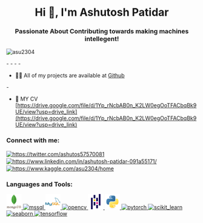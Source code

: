 <h1 align="center">Hi 👋, I'm Ashutosh Patidar</h1>
<h3 align="center">Passionate About Contributing towards making machines intellegent!</h3>

<p align="left"> <img src="https://komarev.com/ghpvc/?username=asu2304&label=Profile%20views&color=0e75b6&style=flat" alt="asu2304" /> </p>

<!-- I’m currently working on [Real_Time_Servilience](https://github.com/asu2304/Real_Time_Servilience) -->- 

<!-- - 🌱 I’m currently working on **Deep Learning Projects!** -->- 

<!-- - 👯 I’m looking to collaborate on [my_nlp]("soon") -->- 

<!-- - 🤝 I’m looking for help with [Real_Time_Servilience](https://github.com/asu2304/Real_Time_Servilience) -->- 

- 👨‍💻 All of my projects are available at [Github](https://github.com/asu2304?tab=repositories) 

<!-- - 💬 Ask me about **AI, State Of The Art!** -->- 

- 📄 MY CV [https://drive.google.com/file/d/1Yp_rNcbAB0n_K2LW0egOoTFACbqBk9UE/view?usp=drive_link](https://drive.google.com/file/d/1Yp_rNcbAB0n_K2LW0egOoTFACbqBk9UE/view?usp=drive_link)

<h3 align="left">Connect with me:</h3>
<p align="left">
<a href="https://twitter.com/https://twitter.com/ashutos57570081" target="blank"><img align="center" src="https://raw.githubusercontent.com/rahuldkjain/github-profile-readme-generator/master/src/images/icons/Social/twitter.svg" alt="https://twitter.com/ashutos57570081" height="30" width="40" /></a>
<a href="https://linkedin.com/in/https://www.linkedin.com/in/ashutosh-patidar-091a55171/" target="blank"><img align="center" src="https://raw.githubusercontent.com/rahuldkjain/github-profile-readme-generator/master/src/images/icons/Social/linked-in-alt.svg" alt="https://www.linkedin.com/in/ashutosh-patidar-091a55171/" height="30" width="40" /></a>
<a href="https://kaggle.com/https://www.kaggle.com/asu2304/home" target="blank"><img align="center" src="https://raw.githubusercontent.com/rahuldkjain/github-profile-readme-generator/master/src/images/icons/Social/kaggle.svg" alt="https://www.kaggle.com/asu2304/home" height="30" width="40" /></a>
</p>

<h3 align="left">Languages and Tools:</h3>
<p align="left"> <a href="https://www.mongodb.com/" target="_blank" rel="noreferrer"> <img src="https://raw.githubusercontent.com/devicons/devicon/master/icons/mongodb/mongodb-original-wordmark.svg" alt="mongodb" width="40" height="40"/> </a> <a href="https://www.microsoft.com/en-us/sql-server" target="_blank" rel="noreferrer"> <img src="https://www.svgrepo.com/show/303229/microsoft-sql-server-logo.svg" alt="mssql" width="40" height="40"/> </a> <a href="https://www.mysql.com/" target="_blank" rel="noreferrer"> <img src="https://raw.githubusercontent.com/devicons/devicon/master/icons/mysql/mysql-original-wordmark.svg" alt="mysql" width="40" height="40"/> </a> <a href="https://opencv.org/" target="_blank" rel="noreferrer"> <img src="https://www.vectorlogo.zone/logos/opencv/opencv-icon.svg" alt="opencv" width="40" height="40"/> </a> <a href="https://pandas.pydata.org/" target="_blank" rel="noreferrer"> <img src="https://raw.githubusercontent.com/devicons/devicon/2ae2a900d2f041da66e950e4d48052658d850630/icons/pandas/pandas-original.svg" alt="pandas" width="40" height="40"/> </a> <a href="https://www.python.org" target="_blank" rel="noreferrer"> <img src="https://raw.githubusercontent.com/devicons/devicon/master/icons/python/python-original.svg" alt="python" width="40" height="40"/> </a> <a href="https://pytorch.org/" target="_blank" rel="noreferrer"> <img src="https://www.vectorlogo.zone/logos/pytorch/pytorch-icon.svg" alt="pytorch" width="40" height="40"/> </a> <a href="https://scikit-learn.org/" target="_blank" rel="noreferrer"> <img src="https://upload.wikimedia.org/wikipedia/commons/0/05/Scikit_learn_logo_small.svg" alt="scikit_learn" width="40" height="40"/> </a> <a href="https://seaborn.pydata.org/" target="_blank" rel="noreferrer"> <img src="https://seaborn.pydata.org/_images/logo-mark-lightbg.svg" alt="seaborn" width="40" height="40"/> </a> <a href="https://www.tensorflow.org" target="_blank" rel="noreferrer"> <img src="https://www.vectorlogo.zone/logos/tensorflow/tensorflow-icon.svg" alt="tensorflow" width="40" height="40"/> </a> </p>


